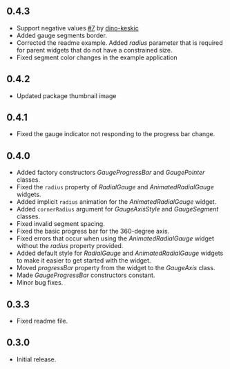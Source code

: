 ## 0.4.3
- Support negative values [#7](https://github.com/gonuit/gauge_indicator/pull/7) by [dino-keskic](https://github.com/dino-keskic)
- Added gauge segments border.
- Corrected the readme example. Added *radius* parameter that is required for parent widgets that do not have a constrained size.
- Fixed segment color changes in the example application
## 0.4.2
- Updated package thumbnail image
## 0.4.1
- Fixed the gauge indicator not responding to the progress bar change.
## 0.4.0
- Added factory constructors _GaugeProgressBar_ and _GaugePointer_ classes.
- Fixed the `radius` property of *RadialGauge* and *AnimatedRadialGauge* widgets.
- Added implicit `radius` animation for the *AnimatedRadialGauge* widget.
- Added `cornerRadius` argument for *GaugeAxisStyle* and *GaugeSegment* classes.
- Fixed invalid segment spacing.
- Fixed the basic progress bar for the 360-degree axis.
- Fixed errors that occur when using the *AnimatedRadialGauge* widget without the *radius* property provided.
- Added default style for *RadialGauge* and *AnimatedRadialGauge* widgets to make it easier to get started with the widget.
- Moved *progressBar* property from the widget to the *GaugeAxis* class.
- Made *GaugeProgressBar* constructors constant.
- Minor bug fixes.

## 0.3.3

- Fixed readme file.

## 0.3.0

- Initial release.
